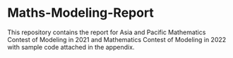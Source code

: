 # Maths-Modeling-Report

This repository contains the report for Asia and Pacific Mathematics Contest of Modeling in 2021 and Mathematics Contest of Modeling in 2022 with sample code attached in the appendix.
